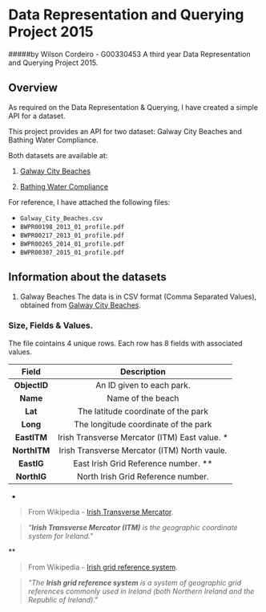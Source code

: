 # Data Representation and Querying Project 2015
#####by Wilson Cordeiro - G00330453
A third year Data Representation and Querying Project 2015. 

## Overview
As required on the Data Representation & Querying, I have created a simple API for a dataset.

This project provides an API for two dataset: Galway City Beaches and Bathing Water Compliance.

Both datasets are available at:

1. [Galway City Beaches](https://data.gov.ie/dataset/galway-city-beaches)

2. [Bathing Water Compliance](https://data.gov.ie/dataset/bathing-water-compliance)

For reference, I have attached the following files:
* ```Galway_City_Beaches.csv```
* ```BWPR00198_2013_01_profile.pdf```
* ```BWPR00217_2013_01_profile.pdf```
* ```BWPR00265_2014_01_profile.pdf```
* ```BWPR00307_2015_01_profile.pdf```

## Information about the datasets
1. Galway Beaches
The data is in CSV format (Comma Separated Values), obtained from [Galway City Beaches](https://data.gov.ie/dataset/galway-city-beaches).

### Size, Fields & Values.
The file cointains 4 unique rows. Each row has 8 fields with associated values.

| Field         | Description     |
|:-----:|:-------------------------------------------------------------:|
| **ObjectID**  | An ID given to each park. |
| **Name**      | Name of the beach    |
| **Lat**       | The latitude coordinate of the park  |
| **Long**      | The longitude coordinate of the park |
| **EastITM**   | Irish Transverse Mercator (ITM) East value. * | 
| **NorthITM**  | Irish Transverse Mercator (ITM) North vaule.  | 
| **EastIG**    | East Irish Grid Reference number. ** |
| **NorthIG**   | North Irish Grid Reference number. |

*
> From Wikipedia - [Irish Transverse Mercator](https://en.wikipedia.org/wiki/Irish_Transverse_Mercator).

> _"**Irish Transverse Mercator (ITM)** is the geographic coordinate system for Ireland."_

**
> From Wikipedia - [Irish grid reference system](https://en.wikipedia.org/wiki/Irish_grid_reference_system).

> _"The **Irish grid reference system** is a system of geographic grid references commonly used in Ireland (both Northern Ireland and the Republic of Ireland)."_
